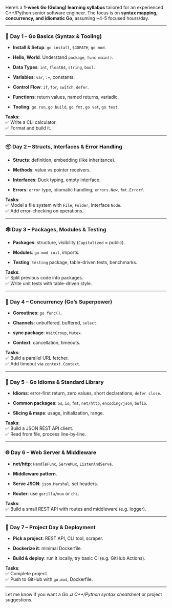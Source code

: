 Here’s a **1-week Go (Golang) learning syllabus** tailored for an experienced C++/Python senior software engineer. The focus is on **syntax mapping, concurrency, and idiomatic Go**, assuming ~4–5 focused hours/day.

---

### 🔧 **Day 1 – Go Basics (Syntax & Tooling)**

- **Install & Setup**: `go install`, `$GOPATH`, `go mod`.
    
- **Hello, World**. Understand `package`, `func main()`.
    
- **Data Types**: `int`, `float64`, `string`, `bool`.
    
- **Variables**: `var`, `:=`, constants.
    
- **Control Flow**: `if`, `for`, `switch`, `defer`.
    
- **Functions**: return values, named returns, variadic.
    
- **Tooling**: `go run`, `go build`, `go fmt`, `go vet`, `go test`.
    

**Tasks**:  
✅ Write a CLI calculator.  
✅ Format and build it.

---

### 📦 **Day 2 – Structs, Interfaces & Error Handling**

- **Structs**: definition, embedding (like inheritance).
    
- **Methods**: value vs pointer receivers.
    
- **Interfaces**: Duck typing, empty interface.
    
- **Errors**: `error` type, idiomatic handling, `errors.New`, `fmt.Errorf`.
    

**Tasks**:  
✅ Model a file system with `File`, `Folder`, interface `Node`.  
✅ Add error-checking on operations.

---

### 🕸 **Day 3 – Packages, Modules & Testing**

- **Packages**: structure, visibility (`Capitalized` = public).
    
- **Modules**: `go mod init`, imports.
    
- **Testing**: `testing` package, table-driven tests, benchmarks.
    

**Tasks**:  
✅ Split previous code into packages.  
✅ Write unit tests with table-driven style.

---

### 🔄 **Day 4 – Concurrency (Go’s Superpower)**

- **Goroutines**: `go func()`.
    
- **Channels**: unbuffered, buffered, `select`.
    
- **sync package**: `WaitGroup`, `Mutex`.
    
- **Context**: cancellation, timeouts.
    

**Tasks**:  
✅ Build a parallel URL fetcher.  
✅ Add timeout via `context.Context`.

---

### 📁 **Day 5 – Go Idioms & Standard Library**

- **Idioms**: error-first return, zero values, short declarations, `defer close`.
    
- **Common packages**: `os`, `io`, `fmt`, `net/http`, `encoding/json`, `bufio`.
    
- **Slicing & maps**: usage, initialization, range.
    

**Tasks**:  
✅ Build a JSON REST API client.  
✅ Read from file, process line-by-line.

---

### 🌐 **Day 6 – Web Server & Middleware**

- **net/http**: `HandleFunc`, `ServeMux`, `ListenAndServe`.
    
- **Middleware pattern**.
    
- **Serve JSON**: `json.Marshal`, set headers.
    
- **Router**: use `gorilla/mux` or `chi`.
    

**Tasks**:  
✅ Build a small REST API with routes and middleware (e.g. logger).

---

### 🚀 **Day 7 – Project Day & Deployment**

- **Pick a project**: REST API, CLI tool, scraper.
    
- **Dockerize it**: minimal Dockerfile.
    
- **Build & deploy**: run it locally, try basic CI (e.g. GitHub Actions).
    

**Tasks**:  
✅ Complete project.  
✅ Push to GitHub with `go.mod`, Dockerfile.

---

Let me know if you want a _Go ⇄ C++/Python syntax cheatsheet_ or project suggestions.